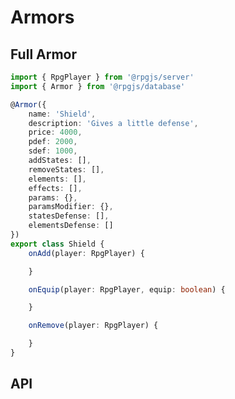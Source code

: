 # Armors

<!--@include: ../partials/prerequisites-data.md-->

## Full Armor

```ts
import { RpgPlayer } from '@rpgjs/server'
import { Armor } from '@rpgjs/database'

@Armor({  
    name: 'Shield',
    description: 'Gives a little defense',
    price: 4000,
    pdef: 2000,
    sdef: 1000,
    addStates: [],
    removeStates: [],
    elements: [],
    effects: [],
    params: {},
    paramsModifier: {},
    statesDefense: [],
    elementsDefense: []
})
export class Shield {
    onAdd(player: RpgPlayer) {

    }

    onEquip(player: RpgPlayer, equip: boolean) {

    }

    onRemove(player: RpgPlayer) {

    }
}
```

## API 

<!--@include: ../api/Armor.md-->